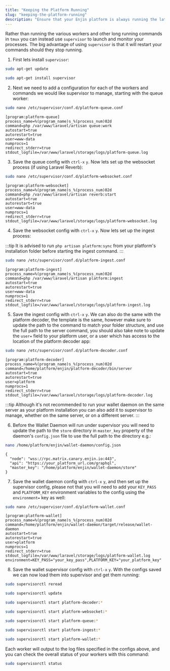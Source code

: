 ```yaml
---
title: "Keeping the Platform Running"
slug: "keeping-the-platform-running"
description: "Ensure that your Enjin platform is always running the latest version with this guide to keeping the platform running."
---
```

Rather than running the various workers and other long running commands in `tmux` you can instead use `supervisor` to launch and monitor your processes.  The big advantage of using `supervisor` is that it will restart your commands should they stop running.

1. First lets install `supervisor`:

```bash
sudo apt-get update

sudo apt-get install supervisor
```

2. Next we need to add a configuration for each of the workers and commands we would like supervisor to manage, starting with the queue worker:

```bash
sudo nano /etc/supervisor/conf.d/platform-queue.conf
```

```text
[program:platform-queue]
process_name=%(program_name)s_%(process_num)02d
command=php /var/www/laravel/artisan queue:work
autostart=true
autorestart=true
user=www-data
numprocs=1
redirect_stderr=true
stdout_logfile=/var/www/laravel/storage/logs/platform-queue.log
```

3. Save the queue config with `ctrl-x` `y`. Now lets set up the websocket process (if using Laravel Reverb):

```bash
sudo nano /etc/supervisor/conf.d/platform-websocket.conf
```

```text
[program:platform-websocket]
process_name=%(program_name)s_%(process_num)02d
command=php /var/www/laravel/artisan reverb:start
autostart=true
autorestart=true
user=www-data
numprocs=1
redirect_stderr=true
stdout_logfile=/var/www/laravel/storage/logs/platform-websocket.log
```

4. Save the websocket config with `ctrl-x` `y`. Now lets set up the ingest process:

:::tip
It is advised to run `php artisan platform:sync` from your platform's installation folder before starting the ingest command.
:::

```bash
sudo nano /etc/supervisor/conf.d/platform-ingest.conf
```

```text
[program:platform-ingest]
process_name=%(program_name)s_%(process_num)02d
command=php /var/www/laravel/artisan platform:ingest
autostart=true
autorestart=true
user=www-data
numprocs=1
redirect_stderr=true
stdout_logfile=/var/www/laravel/storage/logs/platform-ingest.log
```

5. Save the ingest config with `ctrl-x` `y`.  We can also do the same with the platform decoder, the template is the same, however make sure to update the path to the command to match your folder structure, and use the full path to the server command, you should also take note to update the `user=` field to your platform user, or a user which has access to the location of the platform decoder app:

```bash
sudo nano /etc/supervisor/conf.d/platform-decoder.conf
```

```text
[program:platform-decoder]
process_name=%(program_name)s_%(process_num)02d
command=/home/platform/enjin/platform-decoder/bin/server
autostart=true
autorestart=true
user=platform
numprocs=1
redirect_stderr=true
stdout_logfile=/var/www/laravel/storage/logs/platform-decoder.log
```

:::tip
Although it's not recommended to run your wallet daemon on the same server as your platform installation you can also add it to supervisor to manage, whether on the same server, or on a different server.
:::

6. Before the Wallet Daemon will run under supervisor you will need to update the path to the `store` directory in `master_key` property of the daemon's `config.json` file to use the full path to the directory e.g.:

```bash
nano /home/platform/enjin/wallet-daemon/config.json
```

```text
{
  "node": "wss://rpc.matrix.canary.enjin.io:443",
  "api": "https://your_platform_url.com/graphql",
  "master_key": "/home/platform/enjin/wallet-daemon/store"
}
```

7. Save the wallet daemon config with `ctrl-x` `y`, and then set up the supervisor config, please not that you will need to add your `KEY_PASS` and `PLATFORM_KEY` environment variables to the config using the `environment=` key as well:

```bash
sudo nano /etc/supervisor/conf.d/platform-wallet.conf
```

```text
[program:platform-wallet]
process_name=%(program_name)s_%(process_num)02d
command=/home/platform/enjin/wallet-daemon/target/release/wallet-daemon
autostart=true
autorestart=true
user=platform
numprocs=1
redirect_stderr=true
stdout_logfile=/var/www/laravel/storage/logs/platform-wallet.log
environment=KEY_PASS="your_key_pass",PLATFORM_KEY="your_platform_key"
```

8. Save the wallet supervisor config with `ctrl-x` `y`.  With the configs saved we can now load them into supervisor and get them running:

```bash
sudo supervisorctl reread

sudo supervisorctl update

sudo supervisorctl start platform-decoder:*

sudo supervisorctl start platform-websocket:*

sudo supervisorctl start platform-queue:*

sudo supervisorctl start platform-ingest:*

sudo supervisorctl start platform-wallet:*
```

Each worker will output to the log files specified in the configs above, and you can check the overall status of your workers with this command:

```bash
sudo supervisorctl status
```
